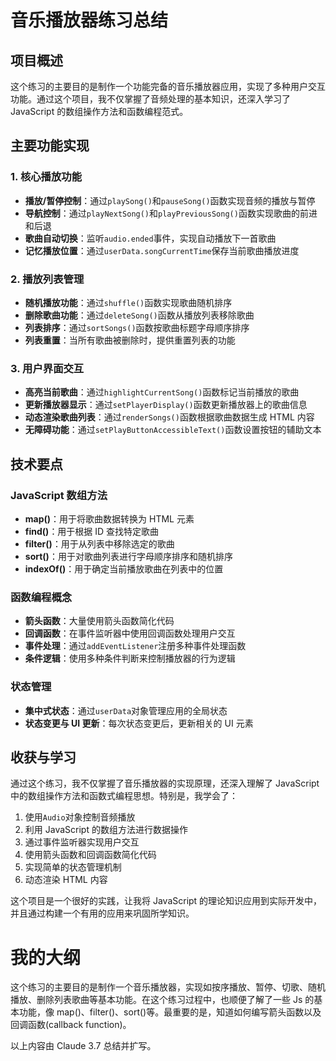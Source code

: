# 音乐播放器练习总结

## 项目概述

这个练习的主要目的是制作一个功能完备的音乐播放器应用，实现了多种用户交互功能。通过这个项目，我不仅掌握了音频处理的基本知识，还深入学习了 JavaScript 的数组操作方法和函数编程范式。

## 主要功能实现

### 1. 核心播放功能

- **播放/暂停控制**：通过`playSong()`和`pauseSong()`函数实现音频的播放与暂停
- **导航控制**：通过`playNextSong()`和`playPreviousSong()`函数实现歌曲的前进和后退
- **歌曲自动切换**：监听`audio.ended`事件，实现自动播放下一首歌曲
- **记忆播放位置**：通过`userData.songCurrentTime`保存当前歌曲播放进度

### 2. 播放列表管理

- **随机播放功能**：通过`shuffle()`函数实现歌曲随机排序
- **删除歌曲功能**：通过`deleteSong()`函数从播放列表移除歌曲
- **列表排序**：通过`sortSongs()`函数按歌曲标题字母顺序排序
- **列表重置**：当所有歌曲被删除时，提供重置列表的功能

### 3. 用户界面交互

- **高亮当前歌曲**：通过`highlightCurrentSong()`函数标记当前播放的歌曲
- **更新播放器显示**：通过`setPlayerDisplay()`函数更新播放器上的歌曲信息
- **动态渲染歌曲列表**：通过`renderSongs()`函数根据歌曲数据生成 HTML 内容
- **无障碍功能**：通过`setPlayButtonAccessibleText()`函数设置按钮的辅助文本

## 技术要点

### JavaScript 数组方法

- **map()**：用于将歌曲数据转换为 HTML 元素
- **find()**：用于根据 ID 查找特定歌曲
- **filter()**：用于从列表中移除选定的歌曲
- **sort()**：用于对歌曲列表进行字母顺序排序和随机排序
- **indexOf()**：用于确定当前播放歌曲在列表中的位置

### 函数编程概念

- **箭头函数**：大量使用箭头函数简化代码
- **回调函数**：在事件监听器中使用回调函数处理用户交互
- **事件处理**：通过`addEventListener`注册多种事件处理函数
- **条件逻辑**：使用多种条件判断来控制播放器的行为逻辑

### 状态管理

- **集中式状态**：通过`userData`对象管理应用的全局状态
- **状态变更与 UI 更新**：每次状态变更后，更新相关的 UI 元素

## 收获与学习

通过这个练习，我不仅掌握了音乐播放器的实现原理，还深入理解了 JavaScript 中的数组操作方法和函数式编程思想。特别是，我学会了：

1. 使用`Audio`对象控制音频播放
2. 利用 JavaScript 的数组方法进行数据操作
3. 通过事件监听器实现用户交互
4. 使用箭头函数和回调函数简化代码
5. 实现简单的状态管理机制
6. 动态渲染 HTML 内容

这个项目是一个很好的实践，让我将 JavaScript 的理论知识应用到实际开发中，并且通过构建一个有用的应用来巩固所学知识。

# 我的大纲

这个练习的主要目的是制作一个音乐播放器，实现如按序播放、暂停、切歌、随机播放、删除列表歌曲等基本功能。在这个练习过程中，也顺便了解了一些 Js 的基本功能，像 map()、filter()、sort()等。最重要的是，知道如何编写箭头函数以及回调函数(callback function)。

以上内容由 Claude 3.7 总结并扩写。
